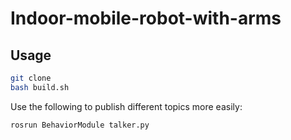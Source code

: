 # Indoor-mobile-robot-with-arms

## Usage
```bash
git clone 
bash build.sh
```

Use the following to publish different topics more easily:
```bash
rosrun BehaviorModule talker.py
```
